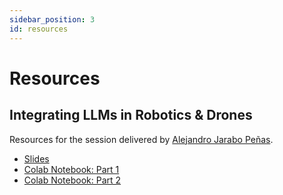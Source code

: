 ```yaml
---
sidebar_position: 3
id: resources
---
```


# Resources

## Integrating LLMs in Robotics & Drones

Resources for the session delivered by [Alejandro Jarabo Peñas](https://alejp.me).

* [Slides](https://docs.google.com/presentation/d/1_mzC-YTtmjFQpnIp2erX1ge6tlfzEADmgWdAv_sNl2g/edit?usp=sharing)
* [Colab Notebook: Part 1](https://tinyurl.com/3yw7ufe6)
* [Colab Notebook: Part 2](https://tinyurl.com/4tbwztwa)
